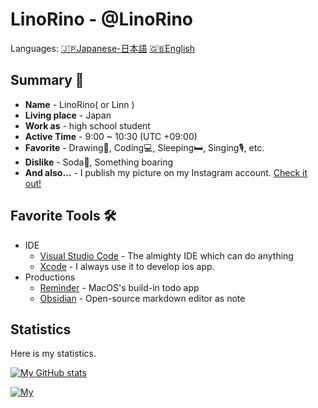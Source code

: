 # LinoRino - @LinoRino

<!-- Languages -->

Languages:
[🇯🇵Japanese-日本語](README_jp.md)
[🇬🇧English](README.md)

## Summary 🪪

- **Name** - LinoRino( or Linn )
- **Living place** - Japan
- **Work as** - high school student
- **Active Time** - 9:00 ~ 10:30 (UTC +09:00)
- **Favorite** - Drawing🎨, Coding💻, Sleeping🛏️, Singing🎙️, etc.
- **Dislike** - Soda🥤, Something boaring
- **And also...** - I publish my picture on my Instagram account. [Check it out!](www.instagram.com/LinoRino_off)

## Favorite Tools 🛠️

- IDE
  - [Visual Studio Code](https://code.visualstudio.com/) - The almighty IDE which can do anything
  - [Xcode](https://developer.apple.com/xcode/) - I always use it to develop ios app.
- Productions
  - [Reminder](https://support.apple.com/ja-jp/guide/reminders/welcome/mac) - MacOS's build-in todo app
  - [Obsidian](https://obsidian.md/) - Open-source markdown editor as note

## Statistics

Here is my statistics.

[![My GitHub stats](https://github-readme-stats.vercel.app/api?username=LinoRino&show_icons=true&count_private=true&theme=tokyonight&border_radius=24)](https://github.com/LinoRino/github-readme-stats)

[![My](https://github-readme-stats.vercel.app/api/top-langs/?username=LinoRino&count_private=true&theme=tokyonight&border_radius=24)](https://github.com/LinoRino/github-readme-stats)

